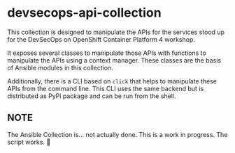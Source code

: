 # devsecops-api-collection

This collection is designed to manipulate the APIs for the services stood up for the DevSecOps on OpenShift Container Platform 4 workshop.

It exposes several classes to manipulate those APIs with functions to manipulate the APIs using a context manager. These classes are the basis of Ansible modules in this collection.

Additionally, there is a CLI based on `click` that helps to manipulate these APIs from the command line. This CLI uses the same backend but is distributed as PyPi package and can be run from the shell.

## NOTE

The Ansible Collection is... not actually done. This is a work in progress. The script works. 🙂
